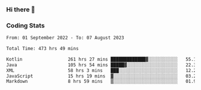 ### Hi there 👋

<!--
**Girrafeec/girrafeec** is a ✨ _special_ ✨ repository because its `README.md` (this file) appears on your GitHub profile.

Here are some ideas to get you started:

- 🔭 I’m currently working on ...
- 🌱 I’m currently learning ...
- 👯 I’m looking to collaborate on ...
- 🤔 I’m looking for help with ...
- 💬 Ask me about ...
- 📫 How to reach me: ...
- 😄 Pronouns: ...
- ⚡ Fun fact: ...
-->

### Coding Stats
<!--START_SECTION:waka-->

```txt
From: 01 September 2022 - To: 07 August 2023

Total Time: 473 hrs 49 mins

Kotlin                 261 hrs 27 mins █████████████▓░░░░░░░░░░░   55.18 %
Java                   105 hrs 54 mins █████▓░░░░░░░░░░░░░░░░░░░   22.35 %
XML                    58 hrs 3 mins   ███░░░░░░░░░░░░░░░░░░░░░░   12.25 %
JavaScript             15 hrs 19 mins  ▓░░░░░░░░░░░░░░░░░░░░░░░░   03.23 %
Markdown               8 hrs 59 mins   ▒░░░░░░░░░░░░░░░░░░░░░░░░   01.90 %
```

<!--END_SECTION:waka-->
